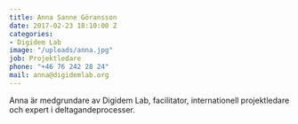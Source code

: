 ```yaml
---
title: Anna Sanne Göransson
date: 2017-02-23 18:10:00 Z
categories:
- Digidem Lab
image: "/uploads/anna.jpg"
job: Projektledare
phone: "+46 76 242 28 24"
mail: anna@digidemlab.org
---
```


Anna är medgrundare av Digidem Lab, facilitator, internationell projektledare och expert i deltagandeprocesser.
